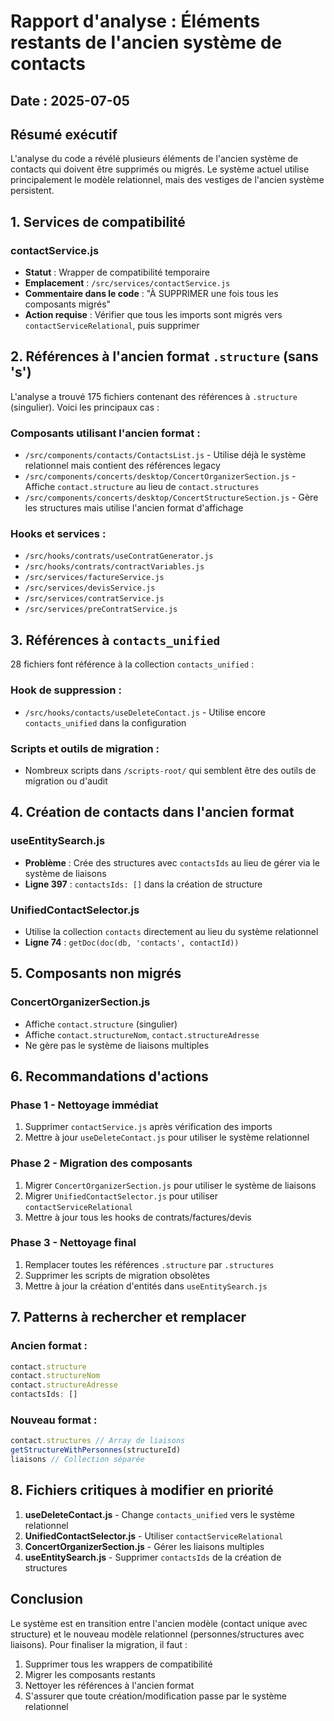 # Rapport d'analyse : Éléments restants de l'ancien système de contacts

## Date : 2025-07-05

## Résumé exécutif

L'analyse du code a révélé plusieurs éléments de l'ancien système de contacts qui doivent être supprimés ou migrés. Le système actuel utilise principalement le modèle relationnel, mais des vestiges de l'ancien système persistent.

## 1. Services de compatibilité

### contactService.js
- **Statut** : Wrapper de compatibilité temporaire
- **Emplacement** : `/src/services/contactService.js`
- **Commentaire dans le code** : "À SUPPRIMER une fois tous les composants migrés"
- **Action requise** : Vérifier que tous les imports sont migrés vers `contactServiceRelational`, puis supprimer

## 2. Références à l'ancien format `.structure` (sans 's')

L'analyse a trouvé 175 fichiers contenant des références à `.structure` (singulier). Voici les principaux cas :

### Composants utilisant l'ancien format :
- `/src/components/contacts/ContactsList.js` - Utilise déjà le système relationnel mais contient des références legacy
- `/src/components/concerts/desktop/ConcertOrganizerSection.js` - Affiche `contact.structure` au lieu de `contact.structures`
- `/src/components/concerts/desktop/ConcertStructureSection.js` - Gère les structures mais utilise l'ancien format d'affichage

### Hooks et services :
- `/src/hooks/contrats/useContratGenerator.js`
- `/src/hooks/contrats/contractVariables.js`
- `/src/services/factureService.js`
- `/src/services/devisService.js`
- `/src/services/contratService.js`
- `/src/services/preContratService.js`

## 3. Références à `contacts_unified`

28 fichiers font référence à la collection `contacts_unified` :

### Hook de suppression :
- `/src/hooks/contacts/useDeleteContact.js` - Utilise encore `contacts_unified` dans la configuration

### Scripts et outils de migration :
- Nombreux scripts dans `/scripts-root/` qui semblent être des outils de migration ou d'audit

## 4. Création de contacts dans l'ancien format

### useEntitySearch.js
- **Problème** : Crée des structures avec `contactsIds` au lieu de gérer via le système de liaisons
- **Ligne 397** : `contactsIds: []` dans la création de structure

### UnifiedContactSelector.js
- Utilise la collection `contacts` directement au lieu du système relationnel
- **Ligne 74** : `getDoc(doc(db, 'contacts', contactId))`

## 5. Composants non migrés

### ConcertOrganizerSection.js
- Affiche `contact.structure` (singulier)
- Affiche `contact.structureNom`, `contact.structureAdresse`
- Ne gère pas le système de liaisons multiples

## 6. Recommandations d'actions

### Phase 1 - Nettoyage immédiat
1. Supprimer `contactService.js` après vérification des imports
2. Mettre à jour `useDeleteContact.js` pour utiliser le système relationnel

### Phase 2 - Migration des composants
1. Migrer `ConcertOrganizerSection.js` pour utiliser le système de liaisons
2. Migrer `UnifiedContactSelector.js` pour utiliser `contactServiceRelational`
3. Mettre à jour tous les hooks de contrats/factures/devis

### Phase 3 - Nettoyage final
1. Remplacer toutes les références `.structure` par `.structures`
2. Supprimer les scripts de migration obsolètes
3. Mettre à jour la création d'entités dans `useEntitySearch.js`

## 7. Patterns à rechercher et remplacer

### Ancien format :
```javascript
contact.structure
contact.structureNom
contact.structureAdresse
contactsIds: []
```

### Nouveau format :
```javascript
contact.structures // Array de liaisons
getStructureWithPersonnes(structureId)
liaisons // Collection séparée
```

## 8. Fichiers critiques à modifier en priorité

1. **useDeleteContact.js** - Change `contacts_unified` vers le système relationnel
2. **UnifiedContactSelector.js** - Utiliser `contactServiceRelational`
3. **ConcertOrganizerSection.js** - Gérer les liaisons multiples
4. **useEntitySearch.js** - Supprimer `contactsIds` de la création de structures

## Conclusion

Le système est en transition entre l'ancien modèle (contact unique avec structure) et le nouveau modèle relationnel (personnes/structures avec liaisons). Pour finaliser la migration, il faut :

1. Supprimer tous les wrappers de compatibilité
2. Migrer les composants restants
3. Nettoyer les références à l'ancien format
4. S'assurer que toute création/modification passe par le système relationnel